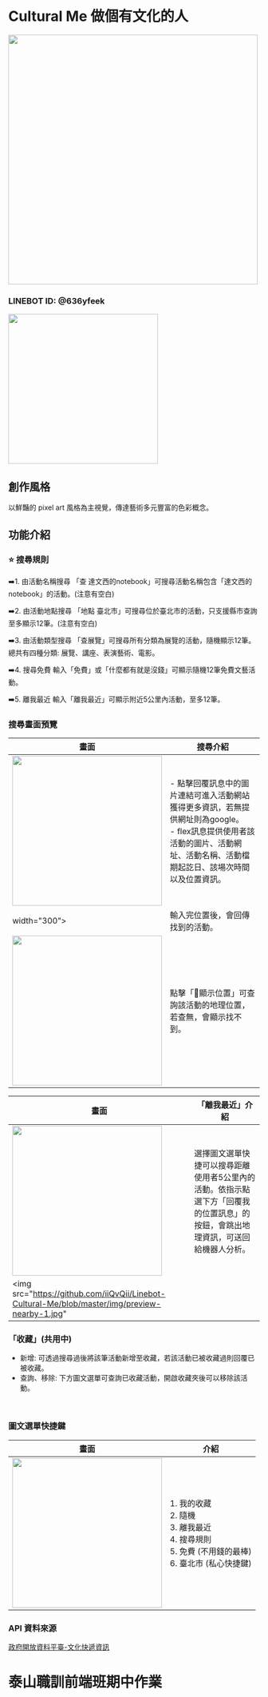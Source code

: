 # Cultural Me 做個有文化的人
<img src="https://github.com/iiQvQii/Linebot-Cultural-Me/blob/master/img/logo.png" width="500"></img>

### LINEBOT ID: @636yfeek
<img src="https://github.com/iiQvQii/Linebot-Cultural-Me/blob/master/img/qrcode.png" width="300"></img>

## 創作風格
以鮮豔的 pixel art 風格為主視覺，傳達藝術多元豐富的色彩概念。
## 功能介紹
### ⭐️ 搜尋規則
➡️1. 由活動名稱搜尋
「查 達文西的notebook」可搜尋活動名稱包含「達文西的notebook」的活動。(注意有空白)

➡️2. 由活動地點搜尋
「地點 臺北市」可搜尋位於臺北市的活動，只支援縣市查詢至多顯示12筆。(注意有空白)

➡️3. 由活動類型搜尋
「查展覽」可搜尋所有分類為展覽的活動，隨機顯示12筆。
總共有四種分類: 展覽、講座、表演藝術、電影。

➡️4. 搜尋免費
輸入「免費」或「什麼都有就是沒錢」可顯示隨機12筆免費文藝活動。

➡️5. 離我最近
輸入「離我最近」可顯示附近5公里內活動，至多12筆。
### 搜尋畫面預覽
| 畫面 | 搜尋介紹  |
| ------------- | ------------- |
| <img src="https://github.com/iiQvQii/Linebot-Cultural-Me/blob/master/img/preview-search.jpg" width="300"></img>  | - 點擊回覆訊息中的圖片連結可進入活動網站獲得更多資訊，若無提供網址則為google。 <br> - flex訊息提供使用者該活動的圖片、活動網址、活動名稱、活動檔期起訖日、該場次時間以及位置資訊。|
width="300"></img> | 輸入完位置後，會回傳找到的活動。 |
| <img src="https://github.com/iiQvQii/Linebot-Cultural-Me/blob/master/img/preview-show-location.jpg" width="300"></img> | 點擊「📍顯示位置」可查詢該活動的地理位置，若查無，會顯示找不到。 |

| 畫面 | 「離我最近」介紹  |
| ------------- | ------------- |
| <img src="https://github.com/iiQvQii/Linebot-Cultural-Me/blob/master/img/preview-nearby.jpg" width="300"></img> | 選擇圖文選單快捷可以搜尋距離使用者5公里內的活動。依指示點選下方「回覆我的位置訊息」的按鈕，會跳出地理資訊，可送回給機器人分析。 |
| <img src="https://github.com/iiQvQii/Linebot-Cultural-Me/blob/master/img/preview-nearby-1.jpg" 

### 「收藏」(共用中)
- 新增:
可透過搜尋過後將該筆活動新增至收藏，若該活動已被收藏過則回覆已被收藏。
- 查詢、移除:
下方圖文選單可查詢已收藏活動，開啟收藏夾後可以移除該活動。
<br>

### 圖文選單快捷鍵
| 畫面 | 介紹  |
| ------------- | ------------- |
| <img src="https://github.com/iiQvQii/Linebot-Cultural-Me/blob/master/img/menu.png" width="300"></img> | 1. 我的收藏 <br> 2. 隨機 <br> 3. 離我最近 <br> 4. 搜尋規則 <br> 5. 免費 (不用錢的最棒) <br> 6. 臺北市 (私心快捷鍵) |

### API 資料來源
[政府開放資料平臺-文化快遞資訊](https://data.gov.tw/dataset/151940)

# 泰山職訓前端班期中作業